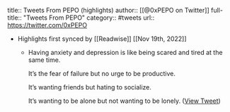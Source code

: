 title:: Tweets From PEPO (highlights)
author:: [[@0xPEPO on Twitter]]
full-title:: "Tweets From PEPO"
category:: #tweets
url:: https://twitter.com/0xPEPO

- Highlights first synced by [[Readwise]] [[Nov 19th, 2022]]
	- Having anxiety and depression is like being scared and tired at the same time. 
	  
	  It’s the fear of failure but no urge to be productive. 
	  
	  It’s wanting friends but hating to socialize. 
	  
	  It’s wanting to be alone but not wanting to be lonely. ([View Tweet](https://twitter.com/0xPEPO/status/1474918026730524675))